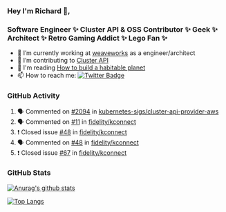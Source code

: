 ### Hey I'm Richard 👋, 

<h3 align="left">Software Engineer ✨ Cluster API & OSS Contributor ✨ Geek ✨ Architect ✨ Retro Gaming Addict ✨ Lego Fan ✨</h3>

- 🔭 I’m currently working at [weaveworks](https://github.com/weaveworks) as a engineer/architect
- 👯 I’m contributing to [Cluster API](https://github.com/kubernetes-sigs/cluster-api-provider-aws/pulls?q=is%3Aissue+is%3Apr+author%3Arichardcase+)
- 💬 I'm reading [How to build a habitable planet](https://www.amazon.co.uk/How-Build-Habitable-Planet-Humankind/dp/0691140065)
- 📫 How to reach me: [![Twitter Badge](https://img.shields.io/badge/-@fruit_case-00acee?style=flat&logo=Twitter&logoColor=white)](https://twitter.com/intent/follow?screen_name=fruit_case "Follow on Twitter")

### GitHub Activity 

<!--START_SECTION:activity-->
1. 🗣 Commented on [#2094](https://github.com/kubernetes-sigs/cluster-api-provider-aws/issues/2094) in [kubernetes-sigs/cluster-api-provider-aws](https://github.com/kubernetes-sigs/cluster-api-provider-aws)
2. 🗣 Commented on [#11](https://github.com/fidelity/kconnect/issues/11) in [fidelity/kconnect](https://github.com/fidelity/kconnect)
3. ❗️ Closed issue [#48](https://github.com/fidelity/kconnect/issues/48) in [fidelity/kconnect](https://github.com/fidelity/kconnect)
4. 🗣 Commented on [#48](https://github.com/fidelity/kconnect/issues/48) in [fidelity/kconnect](https://github.com/fidelity/kconnect)
5. ❗️ Closed issue [#67](https://github.com/fidelity/kconnect/issues/67) in [fidelity/kconnect](https://github.com/fidelity/kconnect)
<!--END_SECTION:activity-->

### GitHub Stats

[![Anurag's github stats](https://github-readme-stats.vercel.app/api?username=richardcase&count_private=true&show_icons=true)](https://github.com/anuraghazra/github-readme-stats)

[![Top Langs](https://github-readme-stats.vercel.app/api/top-langs/?username=richardcase&hide=html&layout=compact)](https://github.com/anuraghazra/github-readme-stats)

